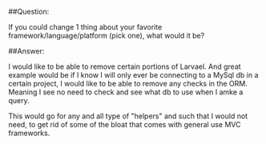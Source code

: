 ##Question:

If you could change 1 thing about your favorite framework/language/platform (pick one), what would it be?

##Answer:

I would like to be able to remove certain portions of Larvael. And great example would be if I know I will only ever be connecting to a MySql db in a certain project, I would like to be able to remove any checks in the ORM. Meaning I see no need to check and see what db to use when I amke a query.

This would go for any and all type of "helpers" and such that I would not need, to get rid of some of the bloat that comes with general use MVC frameworks.